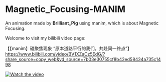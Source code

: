 # Magnetic_Focusing-MANIM
An animation made by **Brilliant_Pig** using manim, which is about Magnetic Focusing. 

Welcome to visit my bilibili video page: 

【【manim】磁聚焦现象 “原本道路平行的我们，共赴同一终点”】 https://www.bilibili.com/video/BV1XZaCz5EdG/?share_source=copy_web&vd_source=7b03e30755cf8b43ed58434a735c1498

[![Watch the video](https://i0.hdslb.com/bfs/archive/17f83fb15d35079242419ad4c4daa2ec57465a99.jpg@672w_378h_1c.avif)](https://www.bilibili.com/video/BV1XZaCz5EdG?t=18.8)
